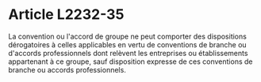 # Article L2232-35

La convention ou l'accord de groupe ne peut comporter des dispositions dérogatoires à celles applicables en vertu de conventions de branche ou d'accords professionnels dont relèvent les entreprises ou établissements appartenant à ce groupe, sauf disposition expresse de ces conventions de branche ou accords professionnels.